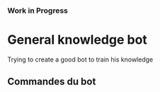 ### Work in Progress

# General knowledge bot

Trying to create a good bot to train his knowledge

## Commandes du bot
